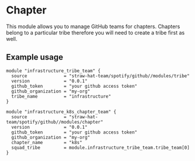 # Chapter

This module allows you to manage GitHub teams for chapters. Chapters belong to a
particular tribe therefore you will need to create a tribe first as well.

## Example usage

```hcl
module "infrastructure_tribe_team" {
  source              = "straw-hat-team/spotify/github//modules/tribe"
  version             = "0.0.1"
  github_token        = "your github access token"
  github_organization = "my-org"
  tribe_name          = "infrastructure"
}

module "infrastructure_k8s_chapter_team" {
  source              = "straw-hat-team/spotify/github//modules/chapter"
  version             = "0.0.1"
  github_token        = "your github access token"
  github_organization = "my-org"
  chapter_name        = "k8s"
  squad_tribe         = module.infrastructure_tribe_team.tribe_team[0]
}
```
